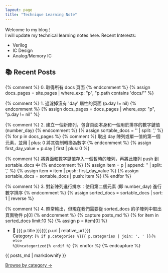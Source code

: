 ```yaml
---
layout: page
title: "Technique Learning Note"
---
```


Welcome to my blog！  
I will update my technical learning notes here.
Recent Interests:
* Verilog 
* IC Design
* Analog/Memory IC

## 📚 Recent Posts

{% comment %} 0. 取得所有 docs 頁面 {% endcomment %}
{% assign docs_pages = site.pages | where_exp: "p", "p.path contains 'docs/'" %}

{% comment %} 1. 過濾掉沒有 'day' 屬性的頁面 (p.day != nil) {% endcomment %}
{% assign docs_pages = docs_pages | where_exp: "p", "p.day != nil" %}

{% comment %} 2. 建立一個新陣列，包含頁面本身和一個用於排序的數字鍵值 (number_day) {% endcomment %}
{% assign sortable_docs = '' | split: ',' %}
{% for p in docs_pages %}
  {% comment %} 取出 day 陣列或單一值的第一個元素，並用 | plus: 0 將其強制轉換為數字 {% endcomment %}
  {% assign first_day_value = p.day | first | plus: 0 %} 
  
  {% comment %} 將頁面和數字鍵值存入一個暫時的陣列，再將此陣列 push 到 sortable_docs 中 {% endcomment %}
  {% assign item = p | append: '' | split: ',' %}
  {% assign item = item | push: first_day_value %}
  {% assign sortable_docs = sortable_docs | push: item %}
{% endfor %}

{% comment %} 3. 對新陣列進行排序：使用第二個元素 (即 number_day) 進行數字排序 {% endcomment %}
{% assign sorted_docs = sortable_docs | sort: 1 | reverse %}

{% comment %} 4. 照常輸出，但現在我們需要從 sorted_docs 的子陣列中取出頁面物件 p[0] {% endcomment %}
{% capture posts_md %}
{% for item in sorted_docs limit:10 %}
  {% assign p = item[0] %}
- 📌 [{{ p.title }}]({{ p.url | relative_url }})<br/>Category: <code>{% if p.categories %}{{ p.categories | join: ', ' }}{% else %}Uncategorized{% endif %}</code>
{% endfor %}
{% endcapture %}

{{ posts_md | markdownify }}

<p><a href="{{ '/categories/' | relative_url }}">Browse by category →</a></p>
